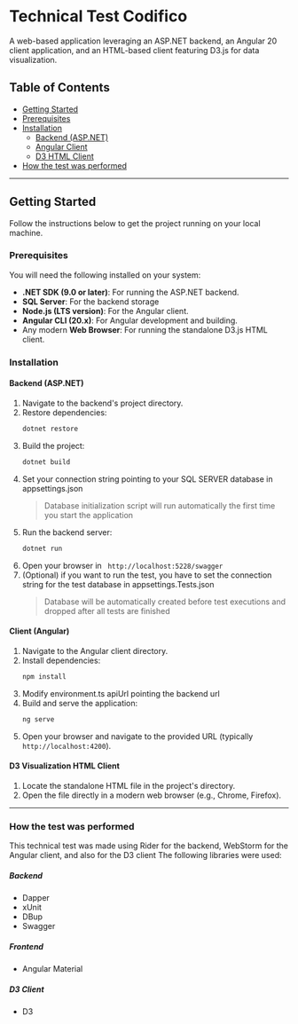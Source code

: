 # Technical Test Codifico

A web-based application leveraging an ASP.NET backend, an Angular 20 client application, and an HTML-based client
featuring D3.js for data visualization.

## Table of Contents

- [Getting Started](#getting-started)
- [Prerequisites](#prerequisites)
- [Installation](#installation)
    - [Backend (ASP.NET)](#backend-aspnet)
    - [Angular Client](#client-angular)
    - [D3 HTML Client](#d3-visualization-html-client)
- [How the test was performed](#how-the-test-was-performed)
---

## Getting Started

Follow the instructions below to get the project running on your local machine.

### Prerequisites

You will need the following installed on your system:

- **.NET SDK (9.0 or later)**: For running the ASP.NET backend.
- **SQL Server**: For the backend storage
- **Node.js (LTS version)**: For the Angular client.
- **Angular CLI (20.x)**: For Angular development and building.
- Any modern **Web Browser**: For running the standalone D3.js HTML client.

### Installation

#### Backend (ASP.NET)

1. Navigate to the backend's project directory.
2. Restore dependencies:
   ```bash
   dotnet restore
   ```
3. Build the project:
   ```bash
   dotnet build
   ```
4. Set your connection string pointing to your SQL SERVER database in appsettings.json
    > Database initialization script will run automatically the first time you start the application
5. Run the backend server:
   ```bash
   dotnet run
   ```
6. Open your browser in ` http://localhost:5228/swagger`
7. (Optional) if you want to run the test, you have to set the connection string for the test database in appsettings.Tests.json
    > Database will be automatically created before test executions and dropped after all tests are finished 

#### Client (Angular)

1. Navigate to the Angular client directory.
2. Install dependencies:
   ```bash
   npm install
   ```
3. Modify environment.ts apiUrl pointing the backend url 
4. Build and serve the application:
   ```bash
   ng serve
   ```
5. Open your browser and navigate to the provided URL (typically `http://localhost:4200`).

#### D3 Visualization HTML Client

1. Locate the standalone HTML file in the project's directory.
2. Open the file directly in a modern web browser (e.g., Chrome, Firefox).

---

### How the test was performed

This technical test was made using Rider for the backend, WebStorm for the Angular client, and also for the D3 client
The following libraries were used:
##### Backend
- Dapper
- xUnit
- DBup
- Swagger
##### Frontend
- Angular Material
##### D3 Client
- D3